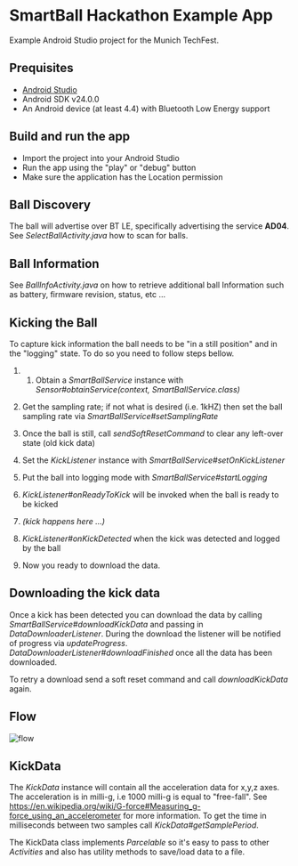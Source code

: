 # SmartBall Hackathon Example App
Example Android Studio project for the Munich TechFest.

## Prequisites
* [Android Studio](http://developer.android.com/sdk/installing/studio.html)
* Android SDK v24.0.0
* An Android device (at least 4.4) with Bluetooth Low Energy support

## Build and run the app

* Import the project into your Android Studio
* Run the app using the "play" or "debug" button
* Make sure the application has the Location permission

## Ball Discovery
The ball will advertise over BT LE, specifically advertising the service
**AD04**. See *SelectBallActivity.java* how to scan for balls.


## Ball Information
See *BallInfoActivity.java* on how to retrieve additional ball Information
such as battery, firmware revision, status, etc ...

## Kicking the Ball

To capture kick information the ball needs to be "in a still position"
and in the "logging" state. To do so you need to follow steps bellow.

1. 1.	Obtain a *SmartBallService* instance with *Sensor#obtainService(context, SmartBallService.class)*

2. Get the sampling rate; if not what is desired (i.e. 1kHZ) then set the
ball sampling rate via *SmartBallService#setSamplingRate*

3. Once the ball is still, call *sendSoftResetCommand* to clear any left-over
state (old kick data)

4. Set the *KickListener* instance with *SmartBallService#setOnKickListener*

5. Put the ball into logging mode with *SmartBallService#startLogging*

6. *KickListener#onReadyToKick* will be invoked when the ball is ready
to be kicked

7. *(kick happens here ...)*

8. *KickListener#onKickDetected* when the kick was detected and logged by
the ball

9. Now you ready to download the data.

## Downloading the kick data

Once a kick has been detected you can download the data by calling
*SmartBallService#downloadKickData* and passing in *DataDownloaderListener*.
During the download the listener will be notified of progress via
*updateProgress*.
*DataDownloaderListener#downloadFinished* once all the data has been downloaded.

To retry a download send a soft reset command and call *downloadKickData* again.

## Flow

![flow]

## KickData

The *KickData* instance will contain all the acceleration data for x,y,z axes.
The acceleration is in milli-g, i.e 1000 milli-g is equal to "free-fall".
See https://en.wikipedia.org/wiki/G-force#Measuring_g-force_using_an_accelerometer
for more information.
To get the time in milliseconds between two samples call
*KickData#getSamplePeriod*.

The KickData class implements *Parcelable* so it's easy to pass to other *Activities* and also has utility methods to save/load data to a file.



[flow]: smartball_comm.png "Kick & Download flow"
